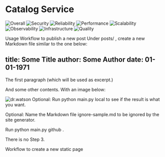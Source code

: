 # Catalog Service

![Overall](https://img.shields.io/endpoint?style=flat&url=https%3A%2F%2Fopslevel-jason.ngrok.io%2Fapi%2Fservice_level%2FduqgjOnsAjJk3cR1HapTmsMXsVRM470WfotJ6QMY5JU)
![Security](https://img.shields.io/endpoint?style=flat&url=https%3A%2F%2Fopslevel-jason.ngrok.io%2Fapi%2Fservice_level%2FduqgjOnsAjJk3cR1HapTmsMXsVRM470WfotJ6QMY5JU%2FSecurity)
![Reliability](https://img.shields.io/endpoint?style=flat&url=https%3A%2F%2Fopslevel-jason.ngrok.io%2Fapi%2Fservice_level%2FduqgjOnsAjJk3cR1HapTmsMXsVRM470WfotJ6QMY5JU%2FReliability)
![Performance](https://img.shields.io/endpoint?style=flat&url=https%3A%2F%2Fopslevel-jason.ngrok.io%2Fapi%2Fservice_level%2FduqgjOnsAjJk3cR1HapTmsMXsVRM470WfotJ6QMY5JU%2FPerformance)
![Scalability](https://img.shields.io/endpoint?style=flat&url=https%3A%2F%2Fopslevel-jason.ngrok.io%2Fapi%2Fservice_level%2FduqgjOnsAjJk3cR1HapTmsMXsVRM470WfotJ6QMY5JU%2FScalability)
![Observability](https://img.shields.io/endpoint?style=flat&url=https%3A%2F%2Fopslevel-jason.ngrok.io%2Fapi%2Fservice_level%2FduqgjOnsAjJk3cR1HapTmsMXsVRM470WfotJ6QMY5JU%2FObservability)
![Infrastructure](https://img.shields.io/endpoint?style=flat&url=https%3A%2F%2Fopslevel-jason.ngrok.io%2Fapi%2Fservice_level%2FduqgjOnsAjJk3cR1HapTmsMXsVRM470WfotJ6QMY5JU%2FInfrastructure)
![Quality](https://img.shields.io/endpoint?style=flat&url=https%3A%2F%2Fopslevel-jason.ngrok.io%2Fapi%2Fservice_level%2FduqgjOnsAjJk3cR1HapTmsMXsVRM470WfotJ6QMY5JU%2FQuality)

Usage
Workflow to publish a new post
Under posts/ , create a new Markdown file similar to the one below:

title: Some Title
author: Some Author
date: 01-01-1971
---
The first paragraph (which will be used as excerpt.)

And some other contents. With an image below:

![dr.watson](assets/img/dr_watson.jpg)
Optional: Run python main.py local to see if the result is what you want.

Optional: Name the Markdown file ignore-sample.md to be ignored by the site generator.

Run python main.py github .

There is no Step 3.

Workflow to create a new static page
